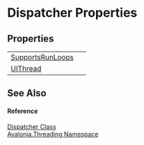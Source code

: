 # Dispatcher Properties




## Properties
<table>
<tr>
<td><a href="P_Avalonia_Threading_Dispatcher_SupportsRunLoops">SupportsRunLoops</a></td>
<td> </td>
</tr>
<tr>
<td><a href="P_Avalonia_Threading_Dispatcher_UIThread">UIThread</a></td>
<td> </td>
</tr>
</table>

## See Also


#### Reference
<a href="T_Avalonia_Threading_Dispatcher">Dispatcher Class</a>  
<a href="N_Avalonia_Threading">Avalonia.Threading Namespace</a>  
